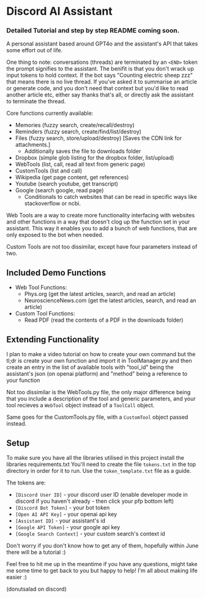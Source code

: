 # Discord AI Assistant
### Detailed Tutorial and step by step README coming soon.

A personal assistant based around GPT4o and the assistant's API that takes some effort out of life.

One thing to note: conversations (threads) are terminated by an `<END>` token the prompt signifies to the assistant.
The benifit is that you don't wrack up input tokens to hold context. If the bot says "Counting electric sheep zzz" that means there is no live thread.
If you've asked it to summarise an article or generate code, and you don't need that context but you'd like to read another article etc, either say thanks that's all, or directly ask the assistant to terminate the thread.

Core functions currently available:
 - Memories (fuzzy search, create/recall/destroy)
 - Reminders (fuzzy search, create/find/list/destroy)
 - Files (fuzzy search, store/upload/destroy) \[Saves the CDN link for attachments.\]
   - Additionally saves the file to downloads folder 
 - Dropbox (simple glob listing for the dropbox folder, list/upload)
 - WebTools (list, call, read all text from generic page)
 - CustomTools (list and call)
 - Wikipedia (get page content, get references)
 - Youtube (search youtube, get transcript)
 - Google (search google, read page)
   - Conditionals to catch websites that can be read in specific ways like stackoverflow or ncbi.

Web Tools are a way to create more functionality interfacing with websites and other functions in a way that doesn't clog up the function set in your assistant.
This way it enables you to add a bunch of web functions, that are only exposed to the bot when needed.

Custom Tools are not too dissimilar, except have four parameters instead of two.

Included Demo Functions
----
 - Web Tool Functions:
    - Phys.org (get the latest articles, search, and read an article)
    - NeuroscienceNews.com (get the latest articles, search, and read an article)
  - Custom Tool Functions:
    - Read PDF (read the contents of a PDF in the downloads folder)

Extending Functionality
----
I plan to make a video tutorial on how to create your own command but the tl;dr is create your own function and import it in ToolManager.py
and then create an entry in the list of available tools with "tool_id" being the assistant's json (on openai platform) and "method" being a reference to your function

Not too dissimilar is the WebTools.py file, the only major difference being that you include a description of the tool and generic parameters, and your tool recieves a `WebTool` object instead of a `ToolCall` object.

Same goes for the CustomTools.py file, with a `CustomTool` object passed instead.

Setup
----
To make sure you have all the libraries utilised in this project install the libraries requirements.txt
You'll need to create the file `tokens.txt` in the top directory in order for it to run. Use the `token_template.txt` file as a guide.

The tokens are:
 - `[Discord User ID]` - your discord user ID (enable developer mode in discord if you haven't already - then click your pfp bottom left)
 - `[Discord Bot Token]` - your bot token
 - `[Open AI API Key]` - your openai api key
 - `[Assistant ID]` - your assistant's id
 - `[Google API Token]` - your google api key
 - `[Google Search Context]` - your custom search's context id

Don't worry if you don't know how to get any of them, hopefully within June there will be a tutorial :)

Feel free to hit me up in the meantime if you have any questions, might take me some time to get back to you but happy to help!
I'm all about making life easier :)

(donutsalad on discord)
